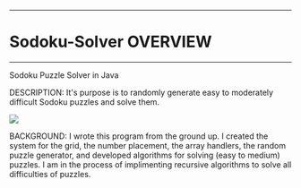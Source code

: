 -----------------------------------------------------------------------------
# Sodoku-Solver OVERVIEW
-----------------------------------------------------------------------------
Sodoku Puzzle Solver in Java 

DESCRIPTION: 
It's purpose is to randomly generate easy to moderately difficult Sodoku puzzles
and solve them. 

<img src='https://repository-images.githubusercontent.com/190326851/10fbcf00-b9e8-11e9-9aa2-f8f8f77c445b'>

BACKGROUND:
I wrote this program from the ground up. I created the system for the grid, the number placement, the array handlers, the random puzzle generator, and developed algorithms for solving (easy to medium) puzzles. I am in the process of implimenting recursive algorithms to solve all difficulties of puzzles.
